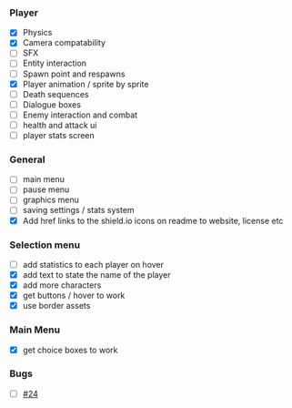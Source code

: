 ### Player
 - [x] Physics
 - [x] Camera compatability
 - [ ] SFX
 - [ ] Entity interaction
 - [ ] Spawn point and respawns
 - [x] Player animation / sprite by sprite
 - [ ] Death sequences
 - [ ] Dialogue boxes
 - [ ] Enemy interaction and combat
 - [ ] health and attack ui
 - [ ] player stats screen
### General
- [ ] main menu
- [ ] pause menu
- [ ] graphics menu 
- [ ] saving settings / stats system
- [x] Add href links to the shield.io icons on readme to website, license etc
### Selection menu
- [ ] add statistics to each player on hover
- [x] add text to state the name of the player
- [x] add more characters
- [x] get buttons / hover to work
- [x] use border assets
### Main Menu
- [x] get choice boxes to work
### Bugs
- [ ] [#24](https://github.com/JoshuaDRose/Odyssey/issues/24)

